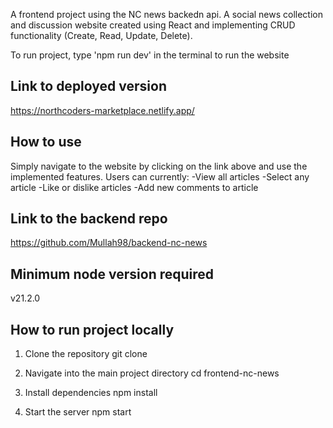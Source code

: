 A frontend project using the NC news backedn api. A social news collection and discussion website created using React and implementing CRUD functionality (Create, Read, Update, Delete).

To run project, type 'npm run dev' in the terminal to run the website

## Link to deployed version
https://northcoders-marketplace.netlify.app/


## How to use
Simply navigate to the website by clicking on the link above and use the implemented features.
Users can currently:
-View all articles
-Select any article
-Like or dislike articles
-Add new comments to article

## Link to the backend repo
https://github.com/Mullah98/backend-nc-news

## Minimum node version required
v21.2.0

## How to run project locally
1. Clone the repository
git clone <repo-url>

2. Navigate into the main project directory
cd frontend-nc-news

3. Install dependencies
npm install

4. Start the server
npm start
